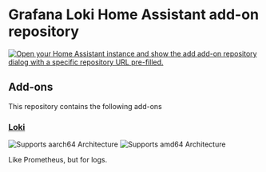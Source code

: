 # Grafana Loki Home Assistant add-on repository

[![Open your Home Assistant instance and show the add add-on repository dialog with a specific repository URL pre-filled.](https://my.home-assistant.io/badges/supervisor_add_addon_repository.svg)](https://my.home-assistant.io/redirect/supervisor_add_addon_repository/?repository_url=https%3A%2F%2Fgithub.com%2Fmcinnes01%2Fha-addons)

## Add-ons

This repository contains the following add-ons

### [Loki](./loki)

![Supports aarch64 Architecture][aarch64-shield]
![Supports amd64 Architecture][amd64-shield]

Like Prometheus, but for logs.

[aarch64-shield]: https://img.shields.io/badge/aarch64-yes-green.svg
[amd64-shield]: https://img.shields.io/badge/amd64-yes-green.svg
